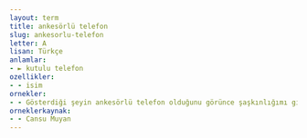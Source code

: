 ```yaml
---
layout: term
title: ankesörlü telefon
slug: ankesorlu-telefon
letter: A
lisan: Türkçe
anlamlar:
- ► kutulu telefon
ozellikler:
- - isim
ornekler:
- - Gösterdiği şeyin ankesörlü telefon olduğunu görünce şaşkınlığımı gizleyemeden kahkaha attım.
orneklerkaynak:
- - Cansu Muyan
---
```


